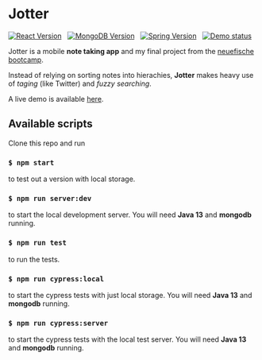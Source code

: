 # Jotter

[![React Version](https://img.shields.io/badge/React-16.13.0-informational)](https://shields.io/) &nbsp; [![MongoDB Version](https://img.shields.io/badge/MongoDB-4.2.3-informational)](https://shields.io/) &nbsp; [![Spring Version](https://img.shields.io/badge/Spring%20Boot-2.2.6-informational)](https://shields.io/) &nbsp; [![Demo status](https://img.shields.io/badge/Live%20demo-up%20to%20date-success)](https://capstone-note-app.firebaseapp.com)

Jotter is a mobile **note taking app** and my final project from the [neuefische bootcamp](https://www.neuefische.de/).

Instead of relying on sorting notes into hierachies, **Jotter** makes heavy use of _taging_ (like Twitter) and _fuzzy searching_.

A live demo is available [here](https://capstone-note-app.firebaseapp.com).

## Available scripts

Clone this repo and run

### `$ npm start`

to test out a version with local storage.

### `$ npm run server:dev`

to start the local development server. You will need **Java 13** and **mongodb** running.

### `$ npm run test`

to run the tests.

### `$ npm run cypress:local`

to start the cypress tests with just local storage. You will need **Java 13** and **mongodb** running.

### `$ npm run cypress:server`

to start the cypress tests with the local test server. You will need **Java 13** and **mongodb** running.
